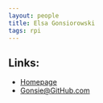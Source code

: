 ```yaml
---
layout: people
title: Elsa Gonsiorowski
tags: rpi
---
```


## Links: 
- [Homepage](http://gonsie.com)
- [Gonsie@GitHub.com](http://github.com/gonsie)